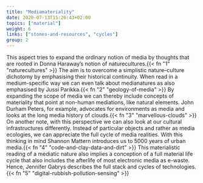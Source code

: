 ```yaml
---
title: "Mediamateriality"
date: 2020-07-13T15:26:43+02:00
topics: ["material"]
weight: 6
links: ["stones-and-resources", "cycles"]
group: 2
---
```


This aspect tries to expand the ordinary notion of media by thoughts that are rooted in Donna Haraway’s notion of naturecultures.{{< fn "1" "naturecultures" >}} The aim is to overcome a simplistic nature–culture dichotomy by emphasising their historical continuity. When read in a medium-specific way we can even talk about medianatures as also emphasised by Jussi Parikka.{{< fn "2" "geology-of-media" >}} By expanding the scope of media we can thereby include concepts of materiality that point at non-human mediations, like natural elements. John Durham Peters, for example, advocates for environments as media and looks at the long media history of clouds.{{< fn "3" "marvellous-clouds" >}} On another note, with this perspective we can also look at our cultural infrastructures differently. Instead of particular objects and rather as media ecologies, we can appreciate the full cycle of media realities. With this thinking in mind Shannon Mattern introduces us to 5000 years of urban media.{{< fn "4" "code-and-clay-data-and-dirt" >}} This materialistic reading of a mediatic nature also implies a conception of a full material life cycle that also includes the afterlife of most electronic media as e-waste. Hence, Jennifer Gabrys describes the full stack and cycles of technologies.{{< fn "5" "digital-rubbish-pollution-sensing" >}}